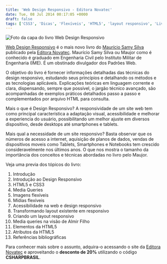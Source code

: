 ```yaml
---
title: 'Web Design Responsivo - Editora Novatec'
date: Tue, 08 Jul 2014 00:17:05 +0000
draft: false
tags: ['CSS3', 'Dicas', 'Flexíveis', 'HTML5', 'layout responsivo', 'Livros', 'livros', 'Maujor', 'Maurício Samy Silva', 'Media Queries', 'Mobile First', 'Novatec Editora', 'Resenhas', 'RWD', 'Web Design Responsivo']
---
```


![Foto da capa do livro Web Design Responsivo](https://raphaelcardoso.com.br/wp-content/uploads/2014/07/web_design_responsivo.jpg)

[Web Design Responsivo](http://www.novatec.com.br/livros/webdesign-responsivo/) é o mais novo livro do [Maurício Samy Silva](http://www.maujor.com) publicado pela [Editora Novatec](http://www.novatec.com.br). Maurício Samy Silva ou Maujor como é conhecido é graduado em Engenharia Civil pelo Instituto Militar de Engenharia (IME). É um obstinado divulgador dos Padrões Web.

O objetivo do livro é fornecer informações detalhadas das técnicas do design responsivo, estudando seus princípios e detalhando os métodos e as tecnologias aplicáveis. Explicações teóricas em linguagem corrente e clara, dispensando, sempre que possível, o jargão técnico avançado, são acompanhadas de exemplos práticos detalhados passo a passo e complementados por arquivo HTML para consulta.

Mais o que é Design Responsivo? A responsividade de um site web tem como principal característica a adaptação visual, acessibilidade e melhorar a experiencia do usuário, possibilitando um melhor ajuste em diversos dispositivo, desde desktops até smartphones e tablets.

Mais qual a necessidade de um site responsivo? Basta observar que os números de acesso a internet, aquisição de planos de dados, vendas de dispositivos moveis como Tablets, Smartphones e Notebooks tem crescido consideravelmente nos últimos anos. O que nos mostra o tamanho da importância dos conceitos e técnicas abordadas no livro pelo Maujor.

Veja uma previa dos tópicos do livro:

1.  Introdução
2.  Introdução ao Design Responsivo
3.  HTML5 e CSS3
4.  Media Queries
5.  Imagens flexíveis
6.  Mídias flexíveis
7.  Acessibilidade na web e design responsivo
8.  Transformando layout existente em responsivo
9.  Criando um layout responsivo
10.  Media queries na visão de Almir Filho
11.  Elementos da HTML5
12.  Atributos da HTML5
13.  Referências bibliográficas

Para conhecer mais sobre o assunto, adquira-o acessando o site da [Editora Novatec](http://www.novatec.com.br/livros/webdesign-responsivo/) e aproveitando o **desconto de 20%** utilizando o código **CSHARPBRASIL**.